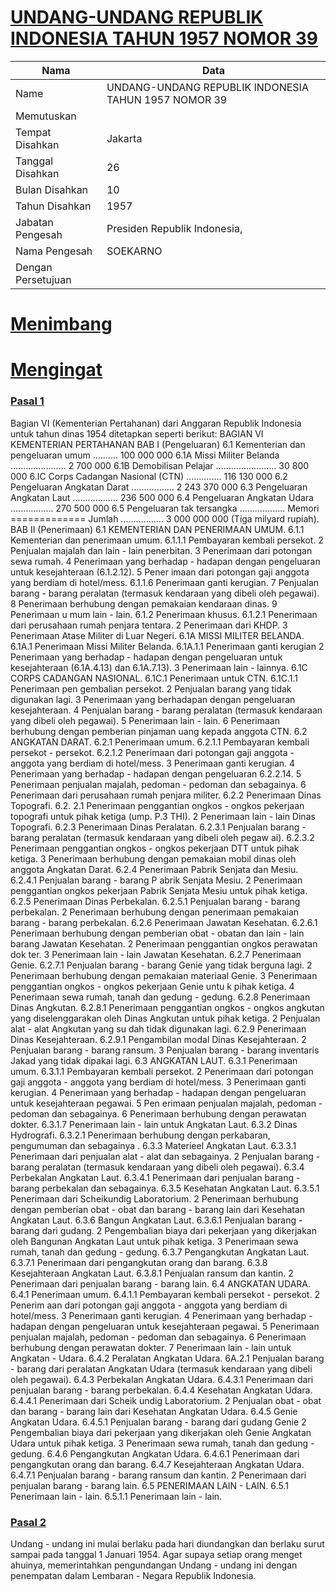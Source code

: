 # [UNDANG-UNDANG REPUBLIK INDONESIA TAHUN 1957 NOMOR 39](http://example.org/legal/document/uu/1957/39)

| Nama | Data |
| ------ | ----- |
|Name|UNDANG-UNDANG REPUBLIK INDONESIA TAHUN 1957 NOMOR 39|
|Memutuskan||
|Tempat Disahkan|Jakarta|
|Tanggal Disahkan|26|
|Bulan Disahkan|10|
|Tahun Disahkan|1957|
|Jabatan Pengesah|Presiden Republik Indonesia,|
|Nama Pengesah|SOEKARNO|
|Dengan Persetujuan||
# [Menimbang](http://example.org/legal/document/uu/1957/39/menimbang)

# [Mengingat](http://example.org/legal/document/uu/1957/39/mengingat)


### [Pasal 1](http://example.org/legal/document/uu/1957/39/pasal/0001)
Bagian VI (Kementerian Pertahanan) dari Anggaran Republik Indonesia untuk tahun dinas 1954 ditetapkan seperti berikut: BAGIAN VI KEMENTERIAN PERTAHANAN BAB I (Pengeluaran) 6.1 Kementerian dan pengeluaran umum .......... 100 000 000 6.1A Missi Militer Belanda ...................... 2 700 000 6.1B Demobilisan Pelajar ........................ 30 800 000 6.IC Corps Cadangan Nasional (CTN) .............. 116 130 000 6.2 Pengeluaran Angkatan Darat ................. 2 243 370 000 6.3 Pengeluaran Angkatan Laut .................. 236 500 000 6.4 Pengeluaran Angkatan Udara ................. 270 500 000 6.5 Pengeluaran tak tersangka .................. Memori ============= Jumlah ................. 3 000 000 000 (Tiga milyard rupiah). BAB II (Penerimaan) 6.1 KEMENTERIAN DAN PENERIMAAN UMUM. 6.1.1 Kementerian dan penerimaan umum. 6.1.1.1 Pembayaran kembali persekot. 2 Penjualan majalah dan lain - lain penerbitan. 3 Penerimaan dari potongan sewa rumah. 4 Penerimaan yang berhadap - hadapan dengan pengeluaran untuk kesejahteraan (6.1.2.12). 5 Pener imaan dari potongan gaji anggota yang berdiam di hotel/mess. 6.1.1.6 Penerimaan ganti kerugian. 7 Penjualan barang - barang peralatan (termasuk kendaraan yang dibeli oleh pegawai). 8 Penerimaan berhubung dengan pemakaian kendaraan dinas. 9 Penerimaan u mum lain - lain. 6.1.2 Penerimaan khusus. 6.1.2.1 Penerimaan dari perusahaan rumah penjara tentara. 2 Penerimaan dari KHDP. 3 Penerimaan Atase Militer di Luar Negeri. 6.1A MISSI MILITER BELANDA. 6.1A.1 Penerimaan Missi Militer Belanda. 6.1A.1.1 Penerimaan ganti kerugian 2 Penerimaan yang berhadap - hadapan dengan pengeluaran untuk kesejahteraan (6.1A.4.13) dan 6.1A.7.13). 3 Penerimaan lain - lainnya. 6.1C CORPS CADANGAN NASIONAL. 6.1C.1 Penerimaan untuk CTN. 6.1C.1.1 Penerimaan pen gembalian persekot. 2 Penjualan barang yang tidak digunakan lagi. 3 Penerimaan yang berhadapan dengan pengeluaran kesejahteraan. 4 Penjualan barang - barang peralatan (termasuk kendaraan yang dibeli oleh pegawai). 5 Penerimaan lain - lain. 6 Penerimaan berhubung dengan pemberian pinjaman uang kepada anggota CTN. 6.2 ANGKATAN DARAT. 6.2.1 Penerimaan umum. 6.2.1.1 Pembayaran kembali persekot - persekot. 6.2.1.2 Penerimaan dari potongan gaji anggota - anggota yang berdiam di hotel/mess. 3 Penerimaan ganti kerugian. 4 Penerimaan yang berhadap - hadapan dengan pengeluaran 6.2.2.14. 5 Penerimaan penjualan majalah, pedoman - pedoman dan sebagainya. 6 Penerimaan dari perusahaan rumah penjara militer. 6.2.2 Penerimaan Dinas Topografi. 6.2. 2.1 Penerimaan penggantian ongkos - ongkos pekerjaan topografi untuk pihak ketiga (ump. P.3 THI). 2 Penerimaan lain - lain Dinas Topografi. 6.2.3 Penerimaan Dinas Peralatan. 6.2.3.1 Penjualan barang - barang peralatan (termasuk kendaraan yang dibeli oleh pegaw ai). 6.2.3.2 Penerimaan penggantian ongkos - ongkos pekerjaan DTT untuk pihak ketiga. 3 Penerimaan berhubung dengan pemakaian mobil dinas oleh anggota Angkatan Darat. 6.2.4 Penerimaan Pabrik Senjata dan Mesiu. 6.2.4.1 Penjualan barang - barang P abrik Senjata Mesiu. 2 Penerimaan penggantian ongkos pekerjaan Pabrik Senjata Mesiu untuk pihak ketiga. 6.2.5 Penerimaan Dinas Perbekalan. 6.2.5.1 Penjualan barang - barang perbekalan. 2 Penerimaan berhubung dengan penerimaan pemakaian barang - barang perbekalan. 6.2.6 Penerimaan Jawatan Kesehatan. 6.2.6.1 Penerimaan berhubung dengan pemberian obat - obatan dan lain - lain barang Jawatan Kesehatan. 2 Penerimaan penggantian ongkos perawatan dok ter. 3 Penerimaan lain - lain Jawatan Kesehatan. 6.2.7 Penerimaan Genie. 6.2.7.1 Penjualan barang - barang Genie yang tidak berguna lagi. 2 Penerimaan berhubung dengan pemakaian materiaal Genie. 3 Penerimaan penggantian ongkos - ongkos pekerjaan Genie untu k pihak ketiga. 4 Penerimaan sewa rumah, tanah dan gedung - gedung. 6.2.8 Penerimaan Dinas Angkutan. 6.2.8.1 Penerimaan penggantian ongkos - ongkos angkutan yang diselenggarakan oleh Dinas Angkutan untuk pihak ketiga. 2 Penjualan alat - alat Angkutan yang su dah tidak digunakan lagi. 6.2.9 Penerimaan Dinas Kesejahteraan. 6.2.9.1 Pengambilan modal Dinas Kesejahteraan. 2 Penjualan barang - barang ransum. 3 Penjualan barang - barang inventaris Jakad yang tidak dipakai lagi. 6.3 ANGKATAN LAUT. 6.3.1 Penerimaan umum. 6.3.1.1 Pembayaran kembali persekot. 2 Penerimaan dari potongan gaji anggota - anggota yang berdiam di hotel/mess. 3 Penerimaan ganti kerugian. 4 Penerimaan yang berhadap - hadapan dengan pengeluaran untuk kesejahteraan pegawai. 5 Pen erimaan penjualan majalah, pedoman - pedoman dan sebagainya. 6 Penerimaan berhubung dengan perawatan dokter. 6.3.1.7 Penerimaan lain - lain untuk Angkatan Laut. 6.3.2 Dinas Hydrografi. 6.3.2.1 Penerimaan berhubung dengan perkabaran, pengumuman dan sebagainya . 6.3.3 Materieel Angkatan Laut. 6.3.3.1 Penerimaan dari penjualan alat - alat dan sebagainya. 2 Penjualan barang - barang peralatan (termasuk kendaraan yang dibeli oleh pegawai). 6.3.4 Perbekalan Angkatan Laut. 6.3.4.1 Penerimaan dari penjualan barang - barang perbekalan dan sebagainya. 6.3.5 Kesehatan Angkatan Laut. 6.3.5.1 Penerimaan dari Scheikundig Laboratorium. 2 Penerimaan berhubung dengan pemberian obat - obat dan barang - barang lain dari Kesehatan Angkatan Laut. 6.3.6 Bangun Angkatan Laut. 6.3.6.1 Penjualan barang - barang dari gudang. 2 Pengembalian biaya dari pekerjaan yang dikerjakan oleh Bangunan Angkatan Laut untuk pihak ketiga. 3 Penerimaan sewa rumah, tanah dan gedung - gedung. 6.3.7 Pengangkutan Angkatan Laut. 6.3.7.1 Penerimaan dari pengangkutan orang dan barang. 6.3.8 Kesejahteraan Angkatan Laut. 6.3.8.1 Penjualan ransum dan kantin. 2 Penerimaan dari penjualan barang - barang lain. 6.4 ANGKATAN UDARA. 6.4.1 Penerimaan umum. 6.4.1.1 Pembayaran kembali persekot - persekot. 2 Penerim aan dari potongan gaji anggota - anggota yang berdiam di hotel/mess. 3 Penerimaan ganti kerugian. 4 Penerimaan yang berhadap - hadapan dengan pengeluaran untuk kesejahteraan pegawai. 5 Penerimaan penjualan majalah, pedoman - pedoman dan sebagainya. 6 Penerimaan berhubung dengan perawatan dokter. 7 Penerimaan lain - lain untuk Angkatan - Udara. 6.4.2 Peralatan Angkatan Udara. 6A.2.1 Penjualan barang - barang dari peralatan Angkatan Udara (termasuk kendaraan yang dibeli oleh pegawai). 6.4.3 Perbekalan Angkatan Udara. 6.4.3.1 Penerimaan dari penjualan barang - barang perbekalan. 6.4.4 Kesehatan Angkatan Udara. 6.4.4.1 Penerimaan dari Scheik undig Laboratorium. 2 Penjualan obat - obat dan barang - barang lain dari Kesehatan Angkatan Udara. 6.4.5 Genie Angkatan Udara. 6.4.5.1 Penjualan barang - barang dari gudang Genie 2 Pengembalian biaya dari pekerjaan yang dikerjakan oleh Genie Angkatan Udara untuk pihak ketiga. 3 Penerimaan sewa rumah, tanah dan gedung - gedung. 6.4.6 Pengangkutan Angkatan Udara. 6.4.6.1 Penerimaan dari pengangkutan orang dan barang. 6.4.7 Kesejahteraan Angkatan Udara. 6.4.7.1 Penjualan barang - barang ransum dan kantin. 2 Penerimaan dari penjualan barang - barang lain. 6.5 PENERIMAAN LAIN - LAIN. 6.5.1 Penerimaan lain - lain. 6.5.1.1 Penerimaan lain - lain.


### [Pasal 2](http://example.org/legal/document/uu/1957/39/pasal/0002)
Undang - undang ini mulai berlaku pada hari diundangkan dan berlaku surut sampai pada tanggal 1 Januari 1954. Agar supaya setiap orang menget ahuinya, memerintahkan pengundangan Undang - undang ini dengan penempatan dalam Lembaran - Negara Republik Indonesia.
